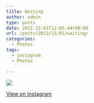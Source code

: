 ```yaml
---
title: Waiting
author: admin
type: posts
date: 2012-12-01T12:05:44+00:00
url: /posts/2012/12/01/waiting/
categories:
  - Photos
tags:
  - instagram
  - Photos

---
```

![][1]

<p class="view-instagram">
  <a href="http://instagr.am/p/SsXoP9KluK/">View on Instagram</a>
</p>

 [1]: http://lobban.org/wordpress//HLIC/9119e33800550423b98d61933fa2b81b.jpg